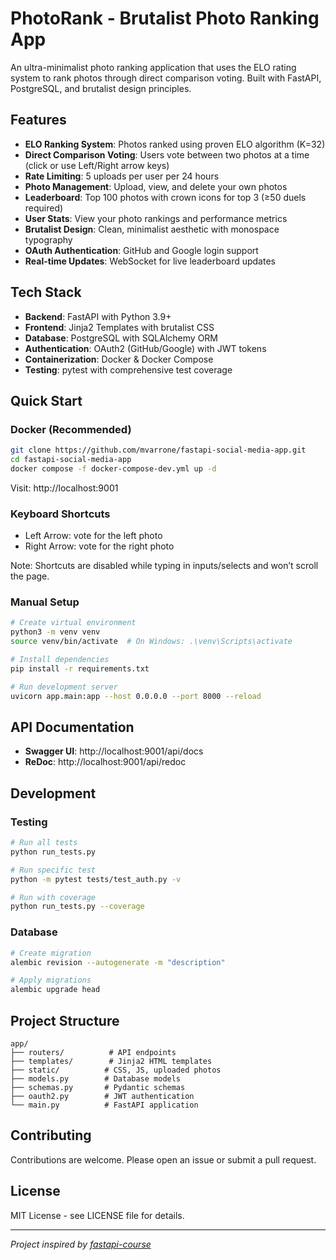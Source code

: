 # PhotoRank - Brutalist Photo Ranking App

An ultra-minimalist photo ranking application that uses the ELO rating system to rank photos through direct comparison voting. Built with FastAPI, PostgreSQL, and brutalist design principles.

## Features

- **ELO Ranking System**: Photos ranked using proven ELO algorithm (K=32)
- **Direct Comparison Voting**: Users vote between two photos at a time (click or use Left/Right arrow keys)
- **Rate Limiting**: 5 uploads per user per 24 hours
- **Photo Management**: Upload, view, and delete your own photos
- **Leaderboard**: Top 100 photos with crown icons for top 3 (≥50 duels required)
- **User Stats**: View your photo rankings and performance metrics
- **Brutalist Design**: Clean, minimalist aesthetic with monospace typography
- **OAuth Authentication**: GitHub and Google login support
- **Real-time Updates**: WebSocket for live leaderboard updates

## Tech Stack

- **Backend**: FastAPI with Python 3.9+
- **Frontend**: Jinja2 Templates with brutalist CSS
- **Database**: PostgreSQL with SQLAlchemy ORM
- **Authentication**: OAuth2 (GitHub/Google) with JWT tokens
- **Containerization**: Docker & Docker Compose
- **Testing**: pytest with comprehensive test coverage

## Quick Start

### Docker (Recommended)
```bash
git clone https://github.com/mvarrone/fastapi-social-media-app.git
cd fastapi-social-media-app
docker compose -f docker-compose-dev.yml up -d
```

Visit: http://localhost:9001

### Keyboard Shortcuts
- Left Arrow: vote for the left photo
- Right Arrow: vote for the right photo

Note: Shortcuts are disabled while typing in inputs/selects and won’t scroll the page.

### Manual Setup
```bash
# Create virtual environment
python3 -m venv venv
source venv/bin/activate  # On Windows: .\venv\Scripts\activate

# Install dependencies
pip install -r requirements.txt

# Run development server
uvicorn app.main:app --host 0.0.0.0 --port 8000 --reload
```

## API Documentation
- **Swagger UI**: http://localhost:9001/api/docs
- **ReDoc**: http://localhost:9001/api/redoc

## Development

### Testing
```bash
# Run all tests
python run_tests.py

# Run specific test
python -m pytest tests/test_auth.py -v

# Run with coverage
python run_tests.py --coverage
```

### Database
```bash
# Create migration
alembic revision --autogenerate -m "description"

# Apply migrations
alembic upgrade head
```

## Project Structure
```
app/
├── routers/          # API endpoints
├── templates/        # Jinja2 HTML templates
├── static/          # CSS, JS, uploaded photos
├── models.py        # Database models
├── schemas.py       # Pydantic schemas
├── oauth2.py        # JWT authentication
└── main.py          # FastAPI application
```

## Contributing
Contributions are welcome. Please open an issue or submit a pull request.

## License
MIT License - see LICENSE file for details.

---
*Project inspired by [fastapi-course](https://github.com/Sanjeev-Thiyagarajan/fastapi-course)*